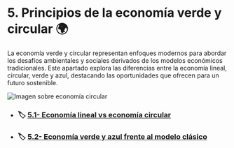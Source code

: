 # 5. Principios de la economía verde y circular 🌍

La economía verde y circular representan enfoques modernos para abordar los desafíos ambientales y sociales derivados de los modelos económicos tradicionales. Este apartado explora las diferencias entre la economía lineal, circular, verde y azul, destacando las oportunidades que ofrecen para un futuro sostenible.

![Imagen sobre economía circular](economia_circular_2_corral.jpg)

[^Enlaces]: Índice interno del punto 5
- ### 🏷️ [5.1- Economía lineal vs economía circular](../5.1_Economia_lineal_vs_Economia_circular_corral)
- ### 🏷️ [5.2- Economía verde y azul frente al modelo clásico](../5.2_Economia_verde_y_azul_frente_al_modelo_clasico_corral)


